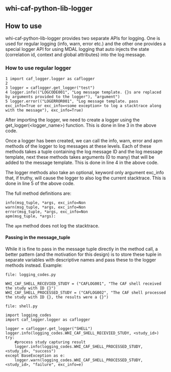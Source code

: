 ## whi-caf-python-lib-logger

## How to use

whi-caf-python-lib-logger provides two separate APIs for logging. One is used for regular logging (info, warn, error etc.) and the other one provides a special logger API for using MDAL logging that auto injects the state (correlation id, context and global attributes) into the log message.

### How to use regular logger

```
1 import caf_logger.logger as caflogger
2 
3 logger = caflogger.get_logger("test")
4 logger.info(("LOGCODE001", "Log message template. {}s are replaced by arguments provided to the logger"), "argument")
5 logger.error(("LOGERROR001", "Log message template. pass exc_info=True or exc_info=<some exception> to log a stacktrace along with the message"), exc_info=True)
```

After importing the logger, we need to create a logger using the get_logger(<logger_name>) function. This is done in line 3 in the above code.

Once a logger has been created, we can call the info, warn, error and apm methods of the logger to log messages at these levels. Each of these methods takes a tuple containing the log message ID and the log message template, next these methods takes arguments (0 to many) that will be added to the message template. This is done in line 4 in the above code.

The logger methods also take an optional, keyword only argument exc_info that, if truthy, will cause the logger to also log the current stacktrace. This is done in line 5 of the above code.

The full method definitions are:

```
info(msg_tuple, *args, exc_info=Non
warn(msg_tuple, *args, exc_info=Non
error(msg_tuple, *args, exc_info=Non
apm(msg_tuple, *args):
```

The `apm` method does not log the stacktrace.

#### Passing in the message_tuple
While it is fine to pass in the message tuple directly in the method call, a better pattern (and the motivation for this design) is to store these tuple in separate variables with descriptive names and pass these to the logger methods instead. Example:

```
file: logging_codes.py

WHI_CAF_SHELL_RECEVIED_STUDY = ("CAFLOG001", "The CAF shell received the study with ID {}")
WHI_CAF_SHELL_PROCESSED_STUDY = ("CAFLOG002", "The CAF shell processed the study with ID {}, the results were a {}")

file: shell.py

import logging_codes
import caf_logger.logger as caflogger

logger = caflogger.get_logger("SHELL")
logger.info(logging_codes.WHI_CAF_SHELL_RECEVIED_STUDY, <study_id>)
try:
    #process study capturing result
    logger.info(logging_codes.WHI_CAF_SHELL_PROCESSED_STUDY, <study_id>, "success")
except BaseException as e:
    logger.warn(logging_codes.WHI_CAF_SHELL_PROCESSED_STUDY, <study_id>, "failure", exc_info=e)
```

